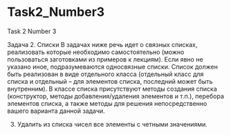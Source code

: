 # Task2_Number3

Task 2 Number 3

Задача 2.	Списки
В задачах ниже речь идет о связных списках, реализовать которые необходимо самостоятельно (можно пользоваться заготовками из примеров к лекциям). Если явно не указано иное, подразумеваются односвязные списки.
Список должен быть реализован в виде отдельного класса (отдельный класс для списка и отдельный – для элементов списка, последний может быть внутренним). В классе списка присутствуют методы создания списка (конструктор, методы добавления/удаления элементов и т.п.), перебора элементов списка, а также методы для решения непосредственно вашего варианта данной задачи.

3. Удалить из списка чисел все элементы с четными значениями.

